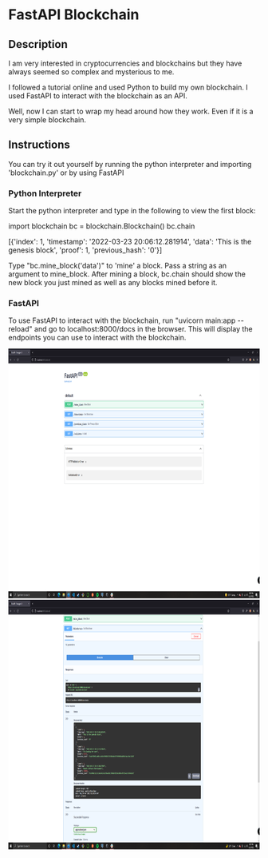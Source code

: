 # FastAPI Blockchain

## Description
I am very interested in cryptocurrencies and blockchains but they have always
seemed so complex and mysterious to me. 

I followed a tutorial online and used Python to build my own blockchain. I used FastAPI to interact with the blockchain as an API.

Well, now I can start to wrap my head around how they work. Even if it is a very simple blockchain.

## Instructions
You can try it out yourself by running the python interpreter and importing 'blockchain.py' or by using FastAPI

### Python Interpreter
Start the python interpreter and type in the following to view the first block:

import blockchain
bc = blockchain.Blockchain()
bc.chain

[{'index': 1, 'timestamp': '2022-03-23 20:06:12.281914', 'data': 'This is the genesis block', 'proof': 1, 'previous_hash': '0'}]


Type "bc.mine_block('data')" to 'mine' a block. Pass a string as an argument to mine_block. After mining a block, bc.chain should show the new block you just mined as well as any blocks mined before it.

### FastAPI
To use FastAPI to interact with the blockchain, run "uvicorn main:app --reload" and go to localhost:8000/docs in the browser. This will display the endpoints you can use to interact with the blockchain.

<img src='fastapi_docs.png' height=500px>

<img src='blockchain.png' height=500px>